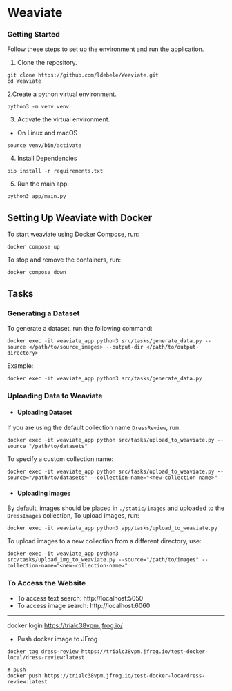 # Weaviate




### Getting Started
Follow these steps to set up the environment and run the application.
1. Clone the repository.
```
git clone https://github.com/ldebele/Weaviate.git
cd Weaviate
```
2.Create a python virtual environment.
```
python3 -m venv venv
```
3. Activate the virtual environment.
- On Linux and macOS
```
source venv/bin/activate
```
4. Install Dependencies
```
pip install -r requirements.txt
```
5. Run the main app.
```
python3 app/main.py
```

## Setting Up Weaviate with Docker
To start weaviate using Docker Compose, run:
```
docker compose up
```
To stop and remove the containers, run:
```
docker compose down
```

## Tasks
### Generating a Dataset
To generate a dataset, run the following command:
```
docker exec -it weaviate_app python3 src/tasks/generate_data.py --source </path/to/source_images> --output-dir </path/to/output-directory>
```
Example:
```
docker exec -it weaviate_app python3 src/tasks/generate_data.py 
```

### Uploading Data to Weaviate
- #### Uploading Dataset
If you are using the default collection name `DressReview`, run:
```
docker exec -it weaviate_app python src/tasks/upload_to_weaviate.py --source "/path/to/datasets"
```
To specify a custom collection name:
```
docker exec -it weaviate_app python src/tasks/upload_to_weaviate.py --source="/path/to/datasets" --collection-name="<new-collection-name>"
```
- #### Uploading Images
By default, images should be placed in `./static/images` and uploaded to the `DressImages` collection, To upload images, run:
```
docker exec -it weaviate_app python3 app/tasks/upload_to_weaviate.py
```

To upload images to a new collection from a different directory, use:
```
docker exec -it weaviate_app python3 src/tasks/upload_img_to_weaviate.py --source="/path/to/images" --collection-name="<new-collection-name>"
```

### To Access the Website
- To access text search: http://localhost:5050
- To access image search: http://localhost:6060


------
docker login https://trialc38vpm.jfrog.io/

- Push docker image to JFrog
```
docker tag dress-review https://trialc38vpm.jfrog.io/test-docker-local/dress-review:latest

# push 
docker push https://trialc38vpm.jfrog.io/test-docker-loca/dress-review:latest

```


